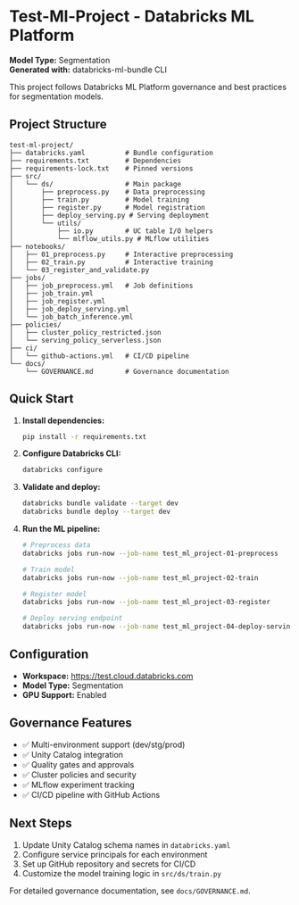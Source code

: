 # Test-Ml-Project - Databricks ML Platform

**Model Type:** Segmentation  
**Generated with:** databricks-ml-bundle CLI  

This project follows Databricks ML Platform governance and best practices for segmentation models.

## Project Structure

```
test-ml-project/
├── databricks.yaml          # Bundle configuration
├── requirements.txt         # Dependencies
├── requirements-lock.txt    # Pinned versions
├── src/
│   └── ds/                  # Main package
│       ├── preprocess.py    # Data preprocessing
│       ├── train.py         # Model training
│       ├── register.py      # Model registration
│       ├── deploy_serving.py # Serving deployment
│       └── utils/
│           ├── io.py        # UC table I/O helpers
│           └── mlflow_utils.py # MLflow utilities
├── notebooks/
│   ├── 01_preprocess.py     # Interactive preprocessing
│   ├── 02_train.py          # Interactive training
│   └── 03_register_and_validate.py
├── jobs/
│   ├── job_preprocess.yml   # Job definitions
│   ├── job_train.yml
│   ├── job_register.yml
│   ├── job_deploy_serving.yml
│   └── job_batch_inference.yml
├── policies/
│   ├── cluster_policy_restricted.json
│   └── serving_policy_serverless.json
├── ci/
│   └── github-actions.yml   # CI/CD pipeline
└── docs/
    └── GOVERNANCE.md        # Governance documentation
```

## Quick Start

1. **Install dependencies:**
   ```bash
   pip install -r requirements.txt
   ```

2. **Configure Databricks CLI:**
   ```bash
   databricks configure
   ```

3. **Validate and deploy:**
   ```bash
   databricks bundle validate --target dev
   databricks bundle deploy --target dev
   ```

4. **Run the ML pipeline:**
   ```bash
   # Preprocess data
   databricks jobs run-now --job-name test_ml_project-01-preprocess
   
   # Train model
   databricks jobs run-now --job-name test_ml_project-02-train
   
   # Register model
   databricks jobs run-now --job-name test_ml_project-03-register
   
   # Deploy serving endpoint
   databricks jobs run-now --job-name test_ml_project-04-deploy-serving
   ```

## Configuration

- **Workspace:** https://test.cloud.databricks.com
- **Model Type:** Segmentation
- **GPU Support:** Enabled

## Governance Features

- ✅ Multi-environment support (dev/stg/prod)
- ✅ Unity Catalog integration
- ✅ Quality gates and approvals
- ✅ Cluster policies and security
- ✅ MLflow experiment tracking
- ✅ CI/CD pipeline with GitHub Actions

## Next Steps

1. Update Unity Catalog schema names in `databricks.yaml`
2. Configure service principals for each environment
3. Set up GitHub repository and secrets for CI/CD
4. Customize the model training logic in `src/ds/train.py`

For detailed governance documentation, see `docs/GOVERNANCE.md`.